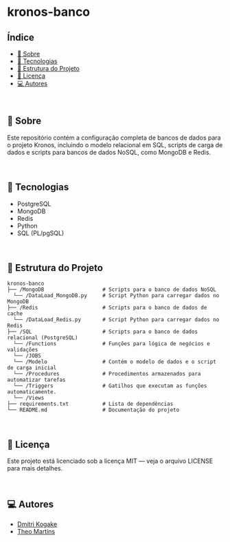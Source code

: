 # kronos-banco

## Índice
- [📓 Sobre](#-sobre)
- [🚀 Tecnologias](#-tecnologias)
- [🧱 Estrutura do Projeto](#-estrutura-do-projeto)
- [📄 Licença](#-licença)
- [💻 Autores](#-autores)

</br>

## 📓 Sobre
Este repositório contém a configuração completa de bancos de dados para o projeto Kronos, incluindo o modelo relacional em SQL, scripts de carga de dados e scripts para bancos de dados NoSQL, como MongoDB e Redis.

</br>

## 🚀 Tecnologias
- PostgreSQL
- MongoDB
- Redis
- Python
- SQL (PL/pgSQL)

</br>

## 🧱 Estrutura do Projeto
```
kronos-banco
├── /MongoDB                   # Scripts para o banco de dados NoSQL
  └── /DataLoad_MongoDB.py     # Script Python para carregar dados no MongoDB
├── /Redis                     # Scripts para o banco de dados de cache
  └── /DataLoad_Redis.py       # Script Python para carregar dados no Redis
├── /SQL                       # Scripts para o banco de dados relacional (PostgreSQL)
  └── /Functions               # Funções para lógica de negócios e validações
  └── /JOBS
  └── /Modelo                  # Contém o modelo de dados e o script de carga inicial
  └── /Procedures              # Procedimentos armazenados para automatizar tarefas
  └── /Triggers                # Gatilhos que executam as funções automaticamente.
  └── /Views
├── requirements.txt           # Lista de dependências
└── README.md                  # Documentação do projeto
```

</br>

## 📄 Licença
Este projeto está licenciado sob a licença MIT — veja o arquivo LICENSE para mais detalhes.

</br>

## 💻 Autores
- [Dmitri Kogake](https://github.com/Kogake7)
- [Theo Martins](https://github.com/TheoMGtech)